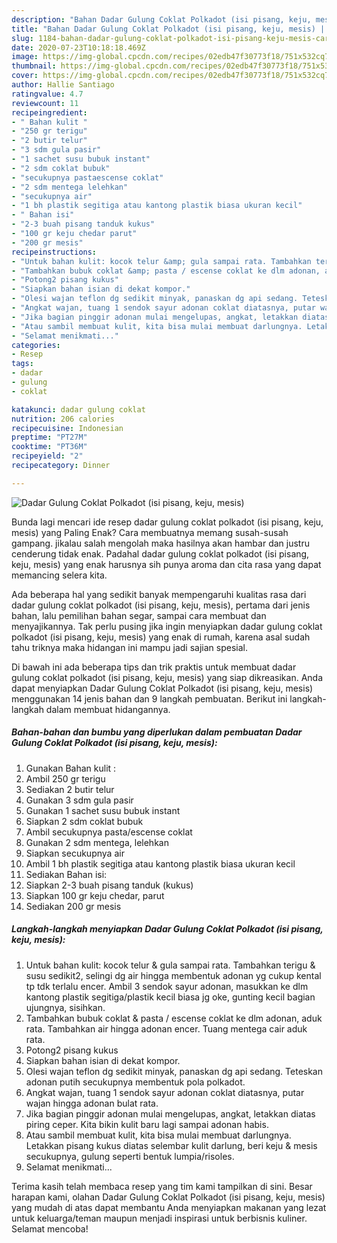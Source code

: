 ```yaml
---
description: "Bahan Dadar Gulung Coklat Polkadot (isi pisang, keju, mesis) | Cara Buat Dadar Gulung Coklat Polkadot (isi pisang, keju, mesis) Yang Sedap"
title: "Bahan Dadar Gulung Coklat Polkadot (isi pisang, keju, mesis) | Cara Buat Dadar Gulung Coklat Polkadot (isi pisang, keju, mesis) Yang Sedap"
slug: 1184-bahan-dadar-gulung-coklat-polkadot-isi-pisang-keju-mesis-cara-buat-dadar-gulung-coklat-polkadot-isi-pisang-keju-mesis-yang-sedap
date: 2020-07-23T10:18:18.469Z
image: https://img-global.cpcdn.com/recipes/02edb47f30773f18/751x532cq70/dadar-gulung-coklat-polkadot-isi-pisang-keju-mesis-foto-resep-utama.jpg
thumbnail: https://img-global.cpcdn.com/recipes/02edb47f30773f18/751x532cq70/dadar-gulung-coklat-polkadot-isi-pisang-keju-mesis-foto-resep-utama.jpg
cover: https://img-global.cpcdn.com/recipes/02edb47f30773f18/751x532cq70/dadar-gulung-coklat-polkadot-isi-pisang-keju-mesis-foto-resep-utama.jpg
author: Hallie Santiago
ratingvalue: 4.7
reviewcount: 11
recipeingredient:
- " Bahan kulit "
- "250 gr terigu"
- "2 butir telur"
- "3 sdm gula pasir"
- "1 sachet susu bubuk instant"
- "2 sdm coklat bubuk"
- "secukupnya pastaescense coklat"
- "2 sdm mentega lelehkan"
- "secukupnya air"
- "1 bh plastik segitiga atau kantong plastik biasa ukuran kecil"
- " Bahan isi"
- "2-3 buah pisang tanduk kukus"
- "100 gr keju chedar parut"
- "200 gr mesis"
recipeinstructions:
- "Untuk bahan kulit: kocok telur &amp; gula sampai rata. Tambahkan terigu &amp; susu sedikit2, selingi dg air hingga membentuk adonan yg cukup kental tp tdk terlalu encer. Ambil 3 sendok sayur adonan, masukkan ke dlm kantong plastik segitiga/plastik kecil biasa jg oke, gunting kecil bagian ujungnya, sisihkan."
- "Tambahkan bubuk coklat &amp; pasta / escense coklat ke dlm adonan, aduk rata. Tambahkan air hingga adonan encer. Tuang mentega cair aduk rata."
- "Potong2 pisang kukus"
- "Siapkan bahan isian di dekat kompor."
- "Olesi wajan teflon dg sedikit minyak, panaskan dg api sedang. Teteskan adonan putih secukupnya membentuk pola polkadot."
- "Angkat wajan, tuang 1 sendok sayur adonan coklat diatasnya, putar wajan hingga adonan bulat rata."
- "Jika bagian pinggir adonan mulai mengelupas, angkat, letakkan diatas piring ceper. Kita bikin kulit baru lagi sampai adonan habis."
- "Atau sambil membuat kulit, kita bisa mulai membuat darlungnya. Letakkan pisang kukus diatas selembar kulit darlung, beri keju &amp; mesis secukupnya, gulung seperti bentuk lumpia/risoles."
- "Selamat menikmati..."
categories:
- Resep
tags:
- dadar
- gulung
- coklat

katakunci: dadar gulung coklat 
nutrition: 206 calories
recipecuisine: Indonesian
preptime: "PT27M"
cooktime: "PT36M"
recipeyield: "2"
recipecategory: Dinner

---
```



![Dadar Gulung Coklat Polkadot (isi pisang, keju, mesis)](https://img-global.cpcdn.com/recipes/02edb47f30773f18/751x532cq70/dadar-gulung-coklat-polkadot-isi-pisang-keju-mesis-foto-resep-utama.jpg)

Bunda lagi mencari ide resep dadar gulung coklat polkadot (isi pisang, keju, mesis) yang Paling Enak? Cara membuatnya memang susah-susah gampang. jikalau salah mengolah maka hasilnya akan hambar dan justru cenderung tidak enak. Padahal dadar gulung coklat polkadot (isi pisang, keju, mesis) yang enak harusnya sih punya aroma dan cita rasa yang dapat memancing selera kita.

Ada beberapa hal yang sedikit banyak mempengaruhi kualitas rasa dari dadar gulung coklat polkadot (isi pisang, keju, mesis), pertama dari jenis bahan, lalu pemilihan bahan segar, sampai cara membuat dan menyajikannya. Tak perlu pusing jika ingin menyiapkan dadar gulung coklat polkadot (isi pisang, keju, mesis) yang enak di rumah, karena asal sudah tahu triknya maka hidangan ini mampu jadi sajian spesial.




Di bawah ini ada beberapa tips dan trik praktis untuk membuat dadar gulung coklat polkadot (isi pisang, keju, mesis) yang siap dikreasikan. Anda dapat menyiapkan Dadar Gulung Coklat Polkadot (isi pisang, keju, mesis) menggunakan 14 jenis bahan dan 9 langkah pembuatan. Berikut ini langkah-langkah dalam membuat hidangannya.

<!--inarticleads1-->

##### Bahan-bahan dan bumbu yang diperlukan dalam pembuatan Dadar Gulung Coklat Polkadot (isi pisang, keju, mesis):

1. Gunakan  Bahan kulit :
1. Ambil 250 gr terigu
1. Sediakan 2 butir telur
1. Gunakan 3 sdm gula pasir
1. Gunakan 1 sachet susu bubuk instant
1. Siapkan 2 sdm coklat bubuk
1. Ambil secukupnya pasta/escense coklat
1. Gunakan 2 sdm mentega, lelehkan
1. Siapkan secukupnya air
1. Ambil 1 bh plastik segitiga atau kantong plastik biasa ukuran kecil
1. Sediakan  Bahan isi:
1. Siapkan 2-3 buah pisang tanduk (kukus)
1. Siapkan 100 gr keju chedar, parut
1. Sediakan 200 gr mesis




<!--inarticleads2-->

##### Langkah-langkah menyiapkan Dadar Gulung Coklat Polkadot (isi pisang, keju, mesis):

1. Untuk bahan kulit: kocok telur &amp; gula sampai rata. Tambahkan terigu &amp; susu sedikit2, selingi dg air hingga membentuk adonan yg cukup kental tp tdk terlalu encer. Ambil 3 sendok sayur adonan, masukkan ke dlm kantong plastik segitiga/plastik kecil biasa jg oke, gunting kecil bagian ujungnya, sisihkan.
1. Tambahkan bubuk coklat &amp; pasta / escense coklat ke dlm adonan, aduk rata. Tambahkan air hingga adonan encer. Tuang mentega cair aduk rata.
1. Potong2 pisang kukus
1. Siapkan bahan isian di dekat kompor.
1. Olesi wajan teflon dg sedikit minyak, panaskan dg api sedang. Teteskan adonan putih secukupnya membentuk pola polkadot.
1. Angkat wajan, tuang 1 sendok sayur adonan coklat diatasnya, putar wajan hingga adonan bulat rata.
1. Jika bagian pinggir adonan mulai mengelupas, angkat, letakkan diatas piring ceper. Kita bikin kulit baru lagi sampai adonan habis.
1. Atau sambil membuat kulit, kita bisa mulai membuat darlungnya. Letakkan pisang kukus diatas selembar kulit darlung, beri keju &amp; mesis secukupnya, gulung seperti bentuk lumpia/risoles.
1. Selamat menikmati...




Terima kasih telah membaca resep yang tim kami tampilkan di sini. Besar harapan kami, olahan Dadar Gulung Coklat Polkadot (isi pisang, keju, mesis) yang mudah di atas dapat membantu Anda menyiapkan makanan yang lezat untuk keluarga/teman maupun menjadi inspirasi untuk berbisnis kuliner. Selamat mencoba!
